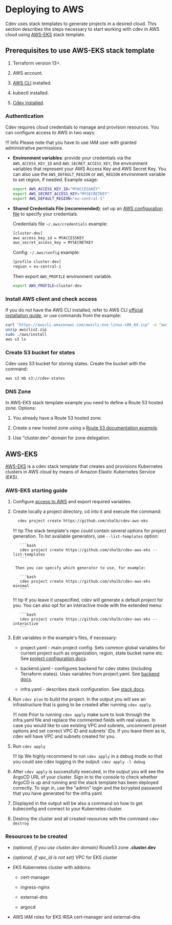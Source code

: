 # Deploying to AWS

Cdev uses stack templates to generate projects in a desired cloud. This section describes the steps necessary to start working with cdev in AWS cloud using [AWS-EKS](https://github.com/shalb/cdev-aws-eks) stack template.

## Prerequisites to use AWS-EKS stack template

1. Terraform version 13+.

2. AWS account.

3. [AWS CLI](#install-aws-client-and-check-access) installed.

4. kubectl installed.

5. [Cdev installed](https://cluster.dev/getting-started/#cdev-install).

### Authentication

Cdev requires cloud credentials to manage and provision resources. You can configure access to AWS in two ways:

!!! Info
    Please note that you have to use IAM user with granted administrative permissions.

* **Environment variables**: provide your credentials via the `AWS_ACCESS_KEY_ID` and `AWS_SECRET_ACCESS_KEY`, the environment variables that represent your AWS Access Key and AWS Secret Key. You can also use the `AWS_DEFAULT_REGION` or `AWS_REGION` environment variable to set region, if needed. Example usage:

    ```bash
    export AWS_ACCESS_KEY_ID="MYACCESSKEY"
    export AWS_SECRET_ACCESS_KEY="MYSECRETKEY"
    export AWS_DEFAULT_REGION="eu-central-1"
    ```

* **Shared Credentials File (recommended)**: set up an [AWS configuration file](https://docs.aws.amazon.com/cli/latest/userguide/cli-configure-files.html) to specify your credentials.

    Credentials file `~/.aws/credentials` example:

    ```bash
    [cluster-dev]
    aws_access_key_id = MYACCESSKEY
    aws_secret_access_key = MYSECRETKEY
    ```

    Config: `~/.aws/config` example:

    ```bash
    [profile cluster-dev]
    region = eu-central-1
    ```

    Then export `AWS_PROFILE` environment variable.

    ```bash
    export AWS_PROFILE=cluster-dev
    ```

### Install AWS client and check access

If you do not have the AWS CLI installed, refer to AWS CLI [official installation guide](https://docs.aws.amazon.com/cli/latest/userguide/install-cliv2-linux.html), or use commands from the example:

```bash
curl "https://awscli.amazonaws.com/awscli-exe-linux-x86_64.zip" -o "awscliv2.zip"
unzip awscliv2.zip
sudo ./aws/install
aws s3 ls
```

### Create S3 bucket for states

Cdev uses S3 bucket for storing states. Create the bucket with the command:

```bash
aws s3 mb s3://cdev-states
```

### DNS Zone

In AWS-EKS stack template example you need to define a Route 53 hosted zone. Options:

1. You already have a Route 53 hosted zone.

2. Create a new hosted zone using a [Route 53 documentation example](https://docs.aws.amazon.com/cli/latest/reference/route53/create-hosted-zone.html#examples).

3. Use "cluster.dev" domain for zone delegation.

## AWS-EKS

[AWS-EKS](https://github.com/shalb/cdev-aws-eks) is a cdev stack template that creates and provisions Kubernetes clusters in AWS cloud by means of Amazon Elastic Kubernetes Service (EKS).

### AWS-EKS starting guide

1. Configure [access to AWS](#authentication) and export required variables.

2. Create locally a project directory, cd into it and execute the command:

    ```bash
      cdev project create https://github.com/shalb/cdev-aws-eks
    ```

    !!! tip
        The stack template's repo could contain several options for project generation. To list available generators, use ```--list-templates``` option:

          ```bash
          cdev project create https://github.com/shalb/cdev-aws-eks --list-templates
          ```

        Then you can specify which generator to use, for example:

          ```bash
          cdev project create https://github.com/shalb/cdev-aws-eks minimal
          ```
    !!! tip
        If you leave it unspecified, cdev will generate a default project for you. You can also opt for an  interactive mode with the extended menu:

          ```bash
          cdev project create https://github.com/shalb/cdev-aws-eks --interactive
          ```

3. Edit variables in the example's files, if necessary:

    * project.yaml - main project config. Sets common global variables for current project such as organization, region, state bucket name etc. See [project configuration docs](https://cluster.dev/project-configuration/#project).

    * backend.yaml - configures backend for cdev states (including Terraform states). Uses variables from project.yaml. See [backend docs](https://cluster.dev/project-configuration/#backends).

    * infra.yaml - describes stack configuration. See [stack docs](https://cluster.dev/project-configuration/#stack).

4. Run `cdev plan` to build the project. In the output you will see an infrastructure that is going to be created after running `cdev apply`.

    !!! note
        Prior to running `cdev apply` make sure to look through the infra.yaml file and replace the commented fields with real values. In case you would like to use existing VPC and subnets, uncomment preset options and set correct VPC ID and subnets' IDs. If you leave them as is, cdev will have VPC and subnets created for you.

5. Run `cdev apply`

    !!! tip
        We highly recommend to run `cdev apply` in a debug mode so that you could see cdev logging in the output: `cdev apply -l debug`

6. After `cdev apply` is successfully executed, in the output you will see the ArgoCD URL of your cluster. Sign in to the console to check whether ArgoCD is up and running and the stack template has been deployed correctly. To sign in, use the "admin" login and the bcrypted password that you have generated for the infra.yaml.

7. Displayed in the output will be also a command on how to get kubeconfig and connect to your Kubernetes cluster.

8. Destroy the cluster and all created resources with the command `cdev destroy`

### Resources to be created

* *(optional, if you use cluster.dev domain)* Route53 zone **<cluster-name>.cluster.dev**

* *(optional, if vpc_id is not set)* VPC for EKS cluster

* EKS Kubernetes cluster with addons:

    * cert-manager

    * ingress-nginx

    * external-dns

    * argocd

* AWS IAM roles for EKS IRSA cert-manager and external-dns
